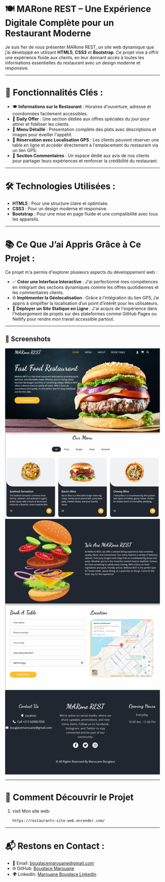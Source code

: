 # 🍽 MARone REST – Une Expérience Digitale Complète pour un Restaurant Moderne
Je suis fier de vous présenter MARone REST, un site web dynamique que j’ai développé en utilisant **HTML5**, **CSS3** et **Bootstrap**. Ce projet vise à offrir une expérience fluide aux clients, en leur donnant accès à toutes les informations essentielles du restaurant avec un design moderne et responsive.

---

# 🚀 Fonctionnalités Clés :
- 🍽️ **Informations sur le Restaurant** : Horaires d'ouverture, adresse et coordonnées facilement accessibles.
- 📢 **Daily Offer** : Une section dédiée aux offres spéciales du jour pour attirer et fidéliser les clients.
- 📖 **Menu Détaillé** : Présentation complète des plats avec descriptions et images pour éveiller l'appétit.
- 📍 **Réservation avec Localisation GPS** : Les clients peuvent réserver une table en ligne et accéder directement à l'emplacement du restaurant via un lien GPS.
- 💬 **Section Commentaires** : Un espace dédié aux avis de nos clients pour partager leurs expériences et renforcer la crédibilité du restaurant.

---

# 🛠️ Technologies Utilisées :
<ul>
  <li> <b>HTML5</b> : Pour une structure claire et optimisée.</li>
  <li> <b>CSS3</b> : Pour un design moderne et responsive.</li>
  <li> <b>Bootstrap</b> : Pour une mise en page fluide et une compatibilité avec tous les appareils.</li>
</ul>

---

# 📚 Ce Que J’ai Appris Grâce à Ce Projet :
Ce projet m'a permis d'explorer plusieurs aspects du développement web :

- ✅ **Créer une Interface Interactive** : J'ai perfectionné mes compétences en intégrant des sections dynamiques comme les offres quotidiennes et les commentaires clients.
- 🌐 **Implémenter la Géolocalisation** : Grâce à l’intégration du lien GPS, j’ai appris à simplifier la localisation d’un point d’intérêt pour les utilisateurs.
- 🚀 **Déployer un Site Statique en Ligne** : J'ai acquis de l'expérience dans l'hébergement de projets sur des plateformes comme GitHub Pages ou Netlify pour rendre mon travail accessible partout.

---

## 📸 Screenshots

![image alt](https://github.com/BouglaceMarouane/restaurants-site-web/blob/95dd8fd658e6d63e0e673ea8e8f977d4bccb4777/rest/Screenshot%202025-03-07%20183350.png)<br>
![image alt](https://github.com/BouglaceMarouane/restaurants-site-web/blob/95dd8fd658e6d63e0e673ea8e8f977d4bccb4777/rest/menu.png)<br>
![image alt](https://github.com/BouglaceMarouane/restaurants-site-web/blob/95dd8fd658e6d63e0e673ea8e8f977d4bccb4777/rest/about.png)<br>
![image alt](https://github.com/BouglaceMarouane/restaurants-site-web/blob/95dd8fd658e6d63e0e673ea8e8f977d4bccb4777/rest/location.png)<br>
![image alt](https://github.com/BouglaceMarouane/restaurants-site-web/blob/95dd8fd658e6d63e0e673ea8e8f977d4bccb4777/rest/footer.png)<br>

---

# 🔗 Comment Découvrir le Projet

1. visit Mon site web:
   ```bash
   https://restaurants-site-web.onrender.com/
   
---

# 📬 Restons en Contact :

- 📧 Email: bouglacemarouane@gmail.com  
- 🌐 GitHub: [Bouglace Marouane](https://github.com/BouglaceMarouane)
- 🌍 LinkedIn: [Marouane Bouglace Linkedin](https://www.linkedin.com/in/marouane-bouglace-68b17333b/)
